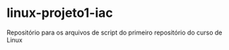 # linux-projeto1-iac
Repositório para os arquivos de script do primeiro repositório do curso de Linux
